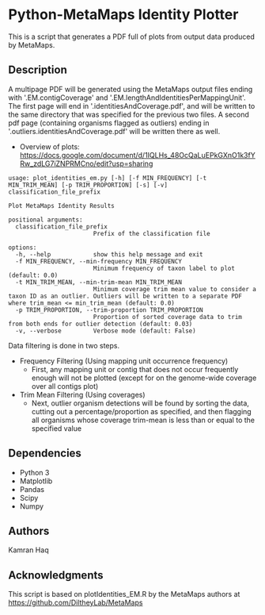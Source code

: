 # Python-MetaMaps Identity Plotter
This is a script that generates a PDF full of plots from output data produced by MetaMaps.

## Description
A multipage PDF will be generated using the MetaMaps output files ending with '.EM.contigCoverage' and '.EM.lengthAndIdentitiesPerMappingUnit'.
The first page will end in '.identitiesAndCoverage.pdf', and will be written to the same directory that was specified for the previous two files.
A second pdf page (containing organisms flagged as outliers) ending in '.outliers.identitiesAndCoverage.pdf' will be written there as well.

* Overview of plots: https://docs.google.com/document/d/1IQLHs_48OcQaLuEPkGXnO1k3fYRw_zdLG7iZNPRMCno/edit?usp=sharing
```
usage: plot_identities_em.py [-h] [-f MIN_FREQUENCY] [-t MIN_TRIM_MEAN] [-p TRIM_PROPORTION] [-s] [-v] classification_file_prefix

Plot MetaMaps Identity Results

positional arguments:
  classification_file_prefix
                        Prefix of the classification file

options:
  -h, --help            show this help message and exit
  -f MIN_FREQUENCY, --min-frequency MIN_FREQUENCY
                        Minimum frequency of taxon label to plot (default: 0.0)
  -t MIN_TRIM_MEAN, --min-trim-mean MIN_TRIM_MEAN
                        Minimum coverage trim mean value to consider a taxon ID as an outlier. Outliers will be written to a separate PDF where trim_mean <= min_trim_mean (default: 0.0)
  -p TRIM_PROPORTION, --trim-proportion TRIM_PROPORTION
                        Proportion of sorted coverage data to trim from both ends for outlier detection (default: 0.03)
  -v, --verbose         Verbose mode (default: False)
```

Data filtering is done in two steps.
* Frequency Filtering (Using mapping unit occurrence frequency)
  *  First, any mapping unit or contig that does not occur frequently enough will not be plotted (except for on the genome-wide coverage over all contigs plot)
* Trim Mean Filtering (Using coverages)
  * Next, outlier organism detections will be found by sorting the data, cutting out a percentage/proportion as specified, and then flagging all organisms whose coverage trim-mean is less than or equal to the specified value

## Dependencies

* Python 3
* Matplotlib
* Pandas
* Scipy
* Numpy


## Authors

Kamran Haq

## Acknowledgments

This script is based on plotIdentities_EM.R by the MetaMaps authors at https://github.com/DiltheyLab/MetaMaps
